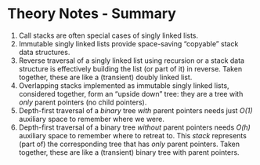 # Theory Notes - Summary

1. Call stacks are often special cases of singly linked lists.
2. Immutable singly linked lists provide space-saving &ldquo;copyable&rdquo; stack data structures.
3. Reverse traversal of a singly linked list using recursion or a stack data structure is effectively building the list (or part of it) in reverse. Taken together, these are like a (transient) doubly linked list.
4. Overlapping stacks implemented as immutable singly linked lists, considered together, form an &ldquo;upside down&rdquo; tree: they are a tree with *only* parent pointers (no child pointers).
5. Depth-first traversal of a *binary* tree *with* parent pointers needs just *O(1)* auxiliary space to remember where we were.
6. Depth-first traversal of a binary tree *without* parent pointers needs *O(h)* auxiliary space to remember where to retreat to. This *stack* represents (part of) the corresponding tree that has *only* parent pointers. Taken together, these are like a (transient) binary tree with parent pointers.
